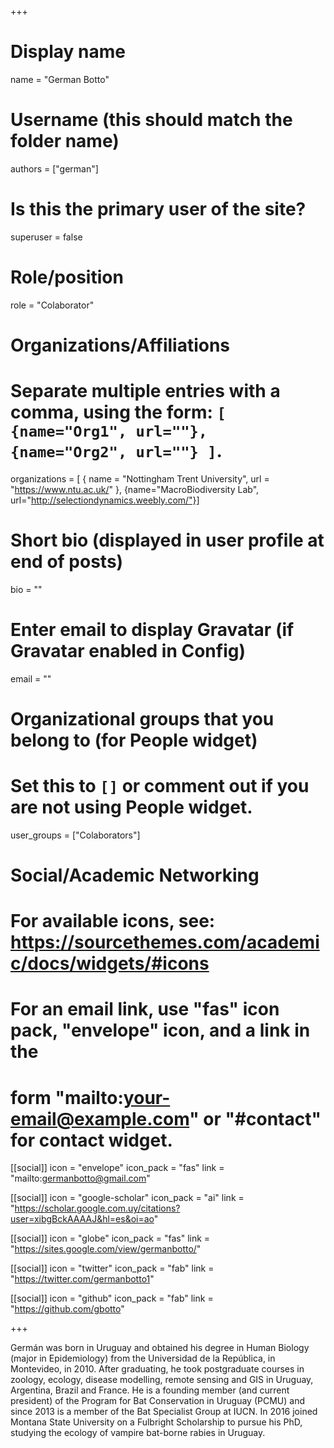 +++
# Display name
name = "German Botto"

# Username (this should match the folder name)
authors = ["german"]

# Is this the primary user of the site?
superuser = false

# Role/position
role = "Colaborator"

# Organizations/Affiliations
#   Separate multiple entries with a comma, using the form: `[ {name="Org1", url=""}, {name="Org2", url=""} ]`.
organizations = [ { name = "Nottingham Trent University", url = "https://www.ntu.ac.uk/" }, {name="MacroBiodiversity Lab", url="http://selectiondynamics.weebly.com/"}]

# Short bio (displayed in user profile at end of posts)
bio = ""

# Enter email to display Gravatar (if Gravatar enabled in Config)
email = ""


# Organizational groups that you belong to (for People widget)
#   Set this to `[]` or comment out if you are not using People widget.
user_groups = ["Colaborators"]

# Social/Academic Networking
# For available icons, see: https://sourcethemes.com/academic/docs/widgets/#icons
#   For an email link, use "fas" icon pack, "envelope" icon, and a link in the
#   form "mailto:your-email@example.com" or "#contact" for contact widget.

[[social]]
  icon = "envelope"
  icon_pack = "fas"
  link = "mailto:germanbotto@gmail.com"

[[social]]
  icon = "google-scholar"
  icon_pack = "ai"
  link = "https://scholar.google.com.uy/citations?user=xibgBckAAAAJ&hl=es&oi=ao"
  
[[social]]
  icon = "globe"
  icon_pack = "fas"
  link = "https://sites.google.com/view/germanbotto/"
  
[[social]]
  icon = "twitter"
  icon_pack = "fab"
  link = "https://twitter.com/germanbotto1"
  
[[social]]
  icon = "github"
  icon_pack = "fab"
  link = "https://github.com/gbotto"
  

+++


Germán was born in Uruguay and obtained his degree in Human Biology (major in Epidemiology) from the Universidad de la República, in Montevideo, in 2010. After graduating, he took postgraduate courses in zoology, ecology, disease modelling, remote sensing and GIS in Uruguay, Argentina, Brazil and France. He is a founding member (and current president) of the Program for Bat Conservation in Uruguay (PCMU) and since 2013 is a member of the Bat Specialist Group at IUCN. In 2016 joined Montana State University on a Fulbright Scholarship to pursue his PhD, studying the ecology of vampire bat-borne rabies in Uruguay. 

